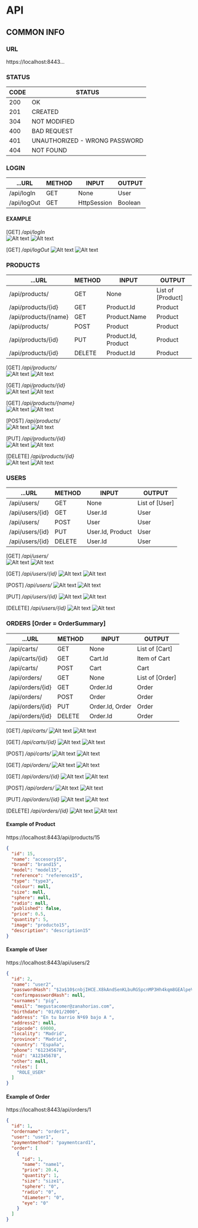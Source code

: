 # API

## COMMON INFO
### URL
https://localhost:8443...

### STATUS
CODE | STATUS
---  | ---
200  | OK
201  | CREATED
304  | NOT MODIFIED
400  | BAD REQUEST
401  | UNAUTHORIZED - WRONG PASSWORD
404  | NOT FOUND

### LOGIN 
...URL              | METHOD    | INPUT                   | OUTPUT 
---                 | ---       | ---                     | --- 
/api/logIn          | GET       | None                    | User
/api/logOut         | GET       | HttpSession             | Boolean

#### EXAMPLE
[GET] */api/logIn*  
![Alt text](Capturas/REST/REST_logIn_A.PNG "REST logIn")
![Alt text](Capturas/REST/REST_logIn_B.PNG "REST logIn Output")

[GET] */api/logOut* 
![Alt text](Capturas/REST/REST_logOut_A.PNG "REST logOut")
![Alt text](Capturas/REST/REST_logOut_B.PNG "REST logOut Output")

### PRODUCTS
...URL              | METHOD    | INPUT                   | OUTPUT 
---                 | ---       | ---                     | --- 
/api/products/      | GET       | None                    | List of [Product]
/api/products/{id}  | GET       | Product.Id              | Product
/api/products/{name}| GET       | Product.Name            | Product
/api/products/      | POST      | Product                 | Product 
/api/products/{id}  | PUT       | Product.Id, Product     | Product 
/api/products/{id}  | DELETE    | Product.Id              | Product 

[GET] */api/products/*      
![Alt text](Capturas/REST/REST_products_GET_A.PNG "Products GET")
![Alt text](Capturas/REST/REST_products_GET_B.PNG "Products GET Output")

[GET] */api/products/{id}*  
![Alt text](Capturas/REST/REST_product_GET_A.PNG "Product GET")
![Alt text](Capturas/REST/REST_product_GET_B.PNG "Product GET Output")

[GET] */api/products/{name}*      
![Alt text](Capturas/REST/REST_product_GET_NAME_A.PNG "Product GET")
![Alt text](Capturas/REST/REST_product_GET_NAME_B.PNG "Product GET Output")

[POST] */api/products/*      
![Alt text](Capturas/REST/REST_product_POST_A.PNG "Product POST")
![Alt text](Capturas/REST/REST_product_POST_B.PNG "Product POST Output")

[PUT] */api/products/{id}*      
![Alt text](Capturas/REST/REST_product_PUT_A.PNG "Product PUT")
![Alt text](Capturas/REST/REST_product_PUT_B.PNG "Product PUT Output")

[DELETE] */api/products/{id}*      
![Alt text](Capturas/REST/REST_product_DELETE_A.PNG "Product DELETE")
![Alt text](Capturas/REST/REST_product_DELETE_B.PNG "Product DELETE Output")

### USERS
...URL              | METHOD    | INPUT                   | OUTPUT 
---                 | ---       | ---                     | --- 
/api/users/         | GET       | None                    | List of [User] 
/api/users/{id}     | GET       | User.Id                 | User
/api/users/         | POST      | User                    | User
/api/users/{id}     | PUT       | User.Id, Product        | User 
/api/users/{id}     | DELETE    | User.Id                 | User 

[GET] */api/users/*      
![Alt text](Capturas/REST/REST_users_GET_A.PNG "Users GET")
![Alt text](Capturas/REST/REST_users_GET_B.PNG "Users GET Output")

[GET] */api/users/{id}*
![Alt text](Capturas/REST/REST_user_GET_A.PNG "User GET")
![Alt text](Capturas/REST/REST_user_GET_B.PNG "User GET Output")

[POST] */api/users/*
![Alt text](Capturas/REST/REST_user_POST_A.PNG "User POST")
![Alt text](Capturas/REST/REST_user_POST_B.PNG "User POST Output")

[PUT] */api/users/{id}*
![Alt text](Capturas/REST/REST_user_PUT_A.PNG "User PUT")
![Alt text](Capturas/REST/REST_user_PUT_B.PNG "User PUT Output")

[DELETE] */api/users/{id}*
![Alt text](Capturas/REST/REST_user_DELETE_A.PNG "User DELETE")
![Alt text](Capturas/REST/REST_user_DELETE_B.PNG "User DELETE Output")

### ORDERS [Order = OrderSummary]
...URL              | METHOD    | INPUT                   | OUTPUT 
---                 | ---       | ---                     | --- 
/api/carts/         | GET       | None                    | List of [Cart]
/api/carts/{id}     | GET       | Cart.Id                 | Item of Cart
/api/carts/         | POST      | Cart                    | Cart
/api/orders/        | GET       | None                    | List of [Order]               
/api/orders/{id}    | GET       | Order.Id                | Order     
/api/orders/        | POST      | Order                   | Order                     
/api/orders/{id}    | PUT       | Order.Id, Order         | Order    
/api/orders/{id}    | DELETE    | Order.Id                | Order    

[GET] */api/carts/*
![Alt text](Capturas/REST/REST_carts_GET_A.PNG "Carts GET")
![Alt text](Capturas/REST/REST_carts_GET_B.PNG "Carts GET Output")

[GET] */api/carts/{id}*
![Alt text](Capturas/REST/REST_carts_GET_ID_A.PNG "Carts GET")
![Alt text](Capturas/REST/REST_carts_GET_ID_B.PNG "Carts GET Output")

[POST] */api/carts/*
![Alt text](Capturas/REST/REST_carts_POST_A.PNG "Carts POST")
![Alt text](Capturas/REST/REST_carts_POST_B.PNG "Carts POST Output")

[GET] */api/orders/*
![Alt text](Capturas/REST/REST_orders_GET_A.PNG "Orders GET")
![Alt text](Capturas/REST/REST_orders_GET_B.PNG "Orders GET Output")

[GET] */api/orders/{id}*
![Alt text](Capturas/REST/REST_orders_GET_ID_A.PNG "Orders GET")
![Alt text](Capturas/REST/REST_orders_GET_ID_B.PNG "Orders GET Output")

[POST] */api/orders/*
![Alt text](Capturas/REST/REST_orders_POST_A.PNG "Orders POST")
![Alt text](Capturas/REST/REST_orders_POST_B.PNG "Orders POST Output")

[PUT] */api/orders/{id}*
![Alt text](Capturas/REST/REST_orders_PUT_A.PNG "Orders PUT")
![Alt text](Capturas/REST/REST_orders_PUT_B.PNG "Orders PUT Output")

[DELETE] */api/orders/{id}*
![Alt text](Capturas/REST/REST_orders_DELETE_A.PNG "Orders DELETE")
![Alt text](Capturas/REST/REST_orders_DELETE_B.PNG "Orders DELETE Output")

#### Example of Product
https://localhost:8443/api/products/15
```json
{
  "id": 15,
  "name": "accesory15",
  "brand": "brand15",
  "model": "model15",
  "reference": "reference15",
  "type": "type3",
  "colour": null,
  "size": null,
  "sphere": null,
  "radio": null,
  "published": false,
  "price": 0.5,
  "quantity": 5,
  "image": "producto15",
  "description": "description15"
}
```

#### Example of User
https://localhost:8443/api/users/2
``` json
{
  "id": 2,
  "name": "user2",
  "passwordHash": "$2a$10$cnbjIHCE.X8kAndSenKLbuRGSpcnMP3Hh4kqm8GEAlpeVW2bADhR6",
  "confirmpasswordHash": null,
  "surnames": "pig",
  "email": "megustacomer@zanahorias.com",
  "birthdate": "01/01/2000",
  "address": "En tu barrio Nº69 bajo A ",
  "address2": null,
  "zipcode": 69000,
  "locality": "Madrid",
  "province": "Madrid",
  "country": "España",
  "phone": "612345678",
  "nid": "A12345678",
  "other": null,
  "roles": [
    "ROLE_USER"
  ]
}
```

#### Example of Order
https://localhost:8443/api/orders/1
``` json
{
  "id": 1,
  "ordername": "order1",
  "user": "user1",
  "paymentmethod": "paymentcard1",
  "order": [
    {
      "id": 1,
      "name": "name1",
      "price": 20.4,
      "quantity": 1,
      "size": "size1",
      "sphere": "0",
      "radio": "0",
      "diameter": "0",
      "eye": "0"
    }
  ]
}
```
